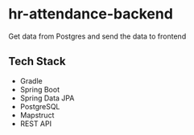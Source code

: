 # hr-attendance-backend
Get data from Postgres and send the data to frontend


## Tech Stack
- Gradle
- Spring Boot
- Spring Data JPA
- PostgreSQL
- Mapstruct
- REST API
